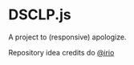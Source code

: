 # DSCLP.js
A project to (responsive) apologize.

Repository idea credits do [@irio](https://github.com/Irio)
